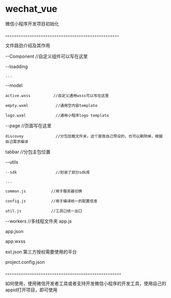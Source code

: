 # wechat_vue
微信小程序开发项目初始化




。。。。。。。。。。。。。。。。。。。。。。。。。。。。。。。。。。。。。。。。。。。。。。。。。。。

文件路劲介绍及其作用



--Component              //自定义组件可以写在这里 
 
 --loadding
    
	...

--model
  
	active.wxss          //自定义通用wxss可以写在这里
  
	empty.wxml            //通用空内容template
  
	logo.wxml             //通用小程序logo template

--page                  //页面写在这里
  
	discovey              //分包加载文件夹，这个是我自己预设的，也可以删除掉，根据自己需求编译
  
tabbar                //分包主包位置

--utils                 
  
	--sdk                 //封装了部分sdk库
    
	...
    
	common.js           //用于服务器切换
    
	config.js           //用于编译统一的配置信息
    
	util.js             //工具口统一出口
 
--workers        //多线程文件夹
app.js
 
app.json
 
app.wxss
 
ext.json               第三方授权需要使用的平台
 
project.config.json
 
 
 
。。。。。。。。。。。。。。。。。。。。。。。。。。。。。。。。。。。。。。。。。。。。。。。。。。。。
 

如何使用，使用微信开发者工具或者支持开发微信小程序的开发工具，使用自己的appid打开项目，即可使用





